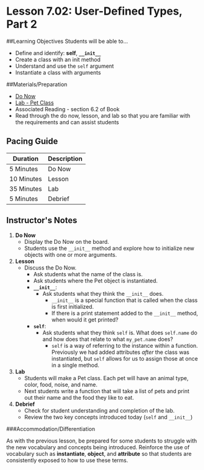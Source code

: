 # Lesson 7.02: User-Defined Types, Part 2

##Learning Objectives
Students will be able to... 
* Define and identify: **self**, **`__init__`**
* Create a class with an init method
* Understand and use the `self` argument 
* Instantiate a class with arguments

##Materials/Preparation
* [Do Now]
* [Lab - Pet Class]
* Associated Reading - section 6.2 of Book
* Read through the do now, lesson, and lab so that you are familiar with the requirements and can assist students

## Pacing Guide
| **Duration**   | **Description** |
| ---------- | ----------- |
| 5 Minutes  | Do Now      |
| 10 Minutes | Lesson      |
| 35 Minutes | Lab         |
| 5 Minutes | Debrief  |

## Instructor's Notes

1. **Do Now**
    * Display the Do Now on the board.
    * Students use the `__init__` method and explore how to initialize new objects with one or more arguments. 
2. **Lesson**
	* Discuss the Do Now.
		* Ask students what the name of the class is. 
		* Ask students where the Pet object is instantiated. 
		* **`__init__`**: 
			* Ask students what they think the `__init__`  does. 
			    * `__init__` is a special function that is called when the class is first initialized. 
			    * If there is a print statement added to the `__init__` method, when would it get printed? 
		* **`self`**: 
			* Ask students what they think `self` is. What does `self.name` do and how does that relate to what `my_pet.name` does? 
			    * `self` is a way of referring to the instance within a function. Previously we had added attributes *after* the class was instantiated, but `self` allows for us to assign those at once in a single method.
3. **Lab**	
	* Students will make a Pet class. Each pet will have an animal type, color, food, noise, and name. 
	* Next students write a function that will take a list of pets and print out their name and the food they like to eat.
4. **Debrief**
    * Check for student understanding and completion of the lab.	
    * Review the two key concepts introduced today (`self` and `__init__`)

###Accommodation/Differentiation

As with the previous lesson, be prepared for some students to struggle with the new vocabulary and concepts being introduced. Reinforce the use of vocabulary such as **instantiate**, **object**, and **attribute** so that students are consistently exposed to how to use these terms.  
  
[Do Now]:do_now.md
[Lab - Pet Class]:lab.md